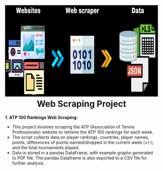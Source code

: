 <h1 align="center">
  <img alt="web_scraping icon" src="./logo.png" height="300px" />
  <br />
  Web Scraping Project
</h1>

**1. ATP 100 Rankings Web Scraping:**
   - This project involves scraping the ATP (Association of Tennis Professionals) website to retrieve the ATP 100 rankings for each week.
   - The script collects data on player rankings, countries, player names, points, differences of points earned/dropped in the current week (+/-), and the total tournaments played.
   - Data is stored in a pandas DataFrame, with example graphs generated to PDF file. The pandas Dataframe is also exported to a CSV file for further analysis.
